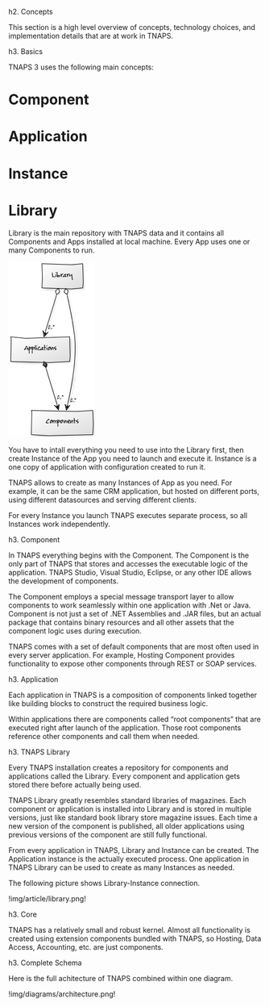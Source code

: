 h2. Concepts 

This section is a high level overview of concepts, technology choices, and implementation details that are at work in TNAPS.

h3. Basics

TNAPS 3 uses the following main concepts:

# Component
# Application
# Instance
# Library

Library is the main repository with TNAPS data and it contains all Components and Apps installed at local machine. Every App uses one or many Components to run. 

![asd](img/diagrams/library.png)

You have to intall everything you need to use into the Library first, then create Instance of the App you need to launch and execute it. Instance is a one copy of application with configuration created to run it.

TNAPS allows to create as many Instances of App as you need. For example, it can be the same CRM application, but hosted on different ports, using different datasources and serving different clients.

For every Instance you launch TNAPS executes separate process, so all Instances work independently. 

h3. Component

In TNAPS everything begins with the Component. The Component is the only part of TNAPS that stores and accesses the executable logic of the application. TNAPS Studio, Visual Studio, Eclipse, or any other IDE allows the development of components.

The Component employs a special message transport layer to allow components to work seamlessly within one application with .Net or Java.
Component is not just a set of .NET Assemblies and .JAR files, but an actual package that contains binary resources and all other assets that the component logic uses during execution.

TNAPS comes with a set of default components that are most often used in every server application. For example, Hosting Component provides functionality to  expose other components through REST or SOAP services.

h3. Application

Each application in TNAPS is a composition of components linked together like building blocks to construct the required business logic.

Within applications there are components called “root components” that are executed right after launch of the application. Those root components reference other components and call them when needed.

h3. TNAPS Library

Every TNAPS installation creates a repository for components and applications called the Library. Every component and application gets stored there before actually being used.

TNAPS Library greatly resembles standard libraries of magazines. Each component or application is installed into Library and is stored in multiple versions, just like standard book library store magazine issues. Each time a new version of the component is published, all older applications using previous versions of the component are still fully functional.

From every application in TNAPS, Library and Instance can be created. The Application instance is the actually executed process. One application in TNAPS Library can be used to create as many Instances as needed.

The following picture shows Library-Instance connection.

!img/article/library.png!

h3. Core

TNAPS has a relatively small and robust kernel. Almost all functionality is created using extension components bundled with TNAPS, so Hosting, Data Access, Accounting, etc. are just components.

h3. Complete Schema

Here is the full achitecture of TNAPS combined within one diagram.

!img/diagrams/architecture.png!